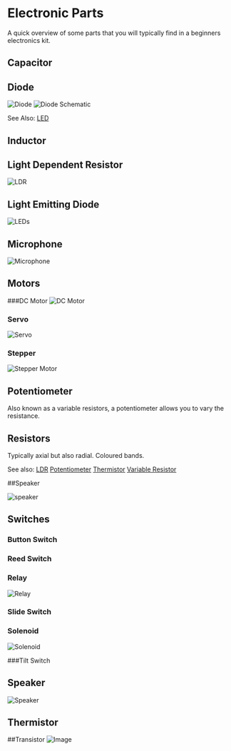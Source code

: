 # Electronic Parts

A quick overview of some parts that you will typically find in a beginners electronics kit. 

## Capacitor

## Diode

<img src="img/diode.png" class="img-responsive img-thumbnail" alt="Diode">
<img src="img/diode_sch.png" class="img-responsive img-thumbnail" alt="Diode Schematic">

See Also:
[LED](#Light_Emitting_Diodes)

## Inductor

## Light Dependent Resistor
<img src="img/ldr.png" class="img-responsive img-thumbnail" alt="LDR">

## Light Emitting Diode
<img src="img/leds.png" class="img-responsive img-thumbnail" alt="LEDs">

## Microphone

<img src="img/mic.png" class="img-responsive img-thumbnail" alt="Microphone">

## Motors

###DC Motor
<img src="img/motor.png" class="img-responsive img-thumbnail" alt="DC Motor">

### Servo
<img src="img/servo.png" class="img-responsive img-thumbnail" alt="Servo">

### Stepper
<img src="img/stepper.png" class="img-responsive img-thumbnail" alt="Stepper Motor">

## Potentiometer
Also known as a variable resistors, a potentiometer allows you to vary the resistance. 

## Resistors
Typically axial but also radial.
Coloured bands.

See also: 
[LDR](#Light_Dependent_Resistors)
[Potentiometer](#Potentiometer)
[Thermistor](#Thermistor)
[Variable Resistor](#Potentiometer)

##Speaker

<img src="img/speaker.png" class="img-responsive img-thumbnail" alt="speaker">

## Switches

### Button Switch

### Reed Switch

### Relay
<img src="img/relay.png" class="img-responsive img-thumbnail" alt="Relay">

### Slide Switch

### Solenoid
<img src="img/solenoid.png" class="img-responsive img-thumbnail" alt="Solenoid">

###Tilt Switch

## Speaker

<img src="img/speaker.png" class="img-responsive img-thumbnail" alt="Speaker">

## Thermistor

##Transistor
<img src="img/transistors.png" class="img-responsive img-thumbnail" alt="Image">